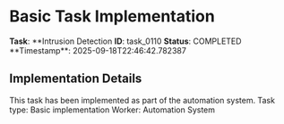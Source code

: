 # Basic Task Implementation

**Task**: **Intrusion Detection
**ID**: task_0110
**Status**: COMPLETED
**Timestamp\*\*: 2025-09-18T22:46:42.782387

## Implementation Details

This task has been implemented as part of the automation system.
Task type: Basic implementation
Worker: Automation System
